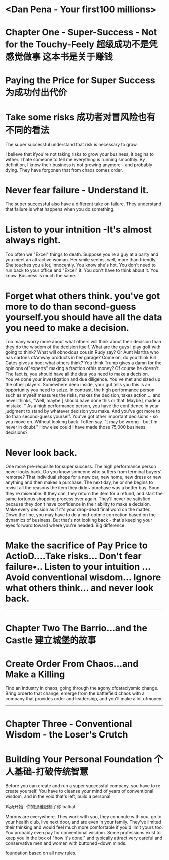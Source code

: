 # <Dan Pena - Your first100 millions>

# Chapter One - Super-Success - Not for the Touchy-Feely  超级成功不是凭感觉做事  这本书是关于赚钱


# Paying the Price for Super Success 为成功付出代价

# Take some risks 成功者对冒风险也有不同的看法
The super successful
understand that risk is
necessary to grow.

I believe that ifyou're not taking risks to grow your business, it begins to wither. I hate someone
to tell me everything is running smoothly. By definition, I know their business is not growing anymore - and
probably dying. They have forgonen that from chaos comes order.

# Never fear failure - Understand it.

The super successful also have a different take on failure. They understand that failure is what
happens when you do something. 

# Listen to your intnition -It's almost always right.
Too often we "Excel" things to death. Suppose you're a guy at a party and you meet an attractive woman. Her smile seems,
well, more than friendly. She touches you a lot, innocently. You know she's hot. You don't need to run back
to your office and "Excel" it. You don't have to think about it. You know. Business is much the same. 

# Forget what others think. you've got more to do than second-guess yourself.you should have all the data you need to make a decision.

Too many worry more about what others will think about their decision than they do the wisdom
of the decision itself. What are the guys I play golf with going to think? What will obnoxious cousin Rudy
say? Or Aunt Martha who has cartons ofAmway products in her garage? Come on, do you think Bill Gates
gives a hoot what others think? You think Trump gives a damn for the opinions of"experts" making a fraction
ofhis money? Of course he doesn't. The fact is, you should have all the data you need to make a decision.
You've done your investigation and due diligence. You've met and sized up the other players. Somewhere
deep inside, your gut tells you this is an opportunity you need to seize.
In contrast, the high performance person such as myself measures the risks, makes the decision,
takes action ... and never thinks, "Well, maybe [ should have done this or that. Maybe [ made a mistake. "
As a high performance person, you have the confidence in your judgment to stand by whatever decision you
make. And you've got more to do than second-guess yourself. You've got other important decisions - so you
move on. Without looking back. I often say. "[ may be wrong - but I'm never in doubt." How else could I
have made those 75,000 business decisions?


# Never look back.

One more pre-requisite for super success. The high performance person never looks back. Do you know someone who suffers from terminal buyers' remorse? That individual shops for a new car, new
home, new dress or new anything and then makes a purchase. The next day, he or she begins to revisit all the
reasons the item they didn~ purchase was a better buy. Soon they're miserable. If they can, they return the
item for a refund, and start the same tortuous shopping process over again. They'll never be satisfied because
they don't have confidence in their ability to make a decision. Make every decision as if it's your drop-dead
final word on the matter. Down the line, you may have to do a mid-cotmie correction based on the dynamics
of business. But that's not looking back - that's keeping your eyes forward toward where you're headed.
Big difference.

# Make the sacrifice of Pay Price to ActioD....Take risks... Don't fear failure•.. Listen to your intuition ... Avoid conventional wisdom... Ignore what others think... and never look back.


---------------------------------------

# Chapter Two The Barrio...and the Castle 建立城堡的故事


# Create Order From Chaos...and Make a Killing

Find an industry in chaos, going through
the agony ofcataclysmic change. Bring orderto that change, emerge
from the battlefield chaos with a company that provides order and
leadership, and you'll make a lot ofmoney.


-------------------------------------------


# Chapter Three - Conventional Wisdom - the Loser's Crutch


# Building Your Personal Foundation 个人基础-打破传统智慧

Before you can create and run a super successful company, you have to re-create yourself. You
have to cleanse your mind of years of conventional wisdom, and in the void that's left, build a personal

鸡汤开始- 你的思维限制了你 balbal


Morons are everywhere. They work with you, they conunute with you, go to your health club, live
next door, and are even in your family. They've limited their thinking and would feel much more comfortable
if you'd limit yours too.
You probably even pay for conventional wisdom. Some professions exist to keep you in the box
of "how it's done," and typically attract very careful and conservative men and women with buttoned~down
minds. 


foundation based on all new rules.
